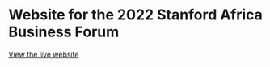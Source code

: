 # Website for the 2022 Stanford Africa Business Forum 

[View the live website](https://sabf.stanford.edu/)
